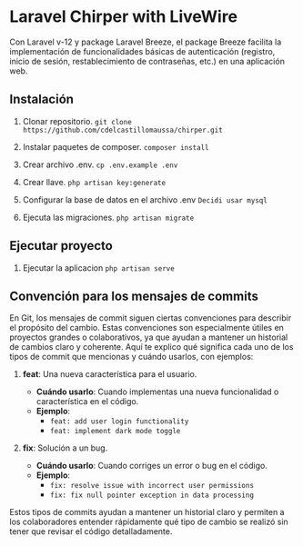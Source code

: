 # Laravel Chirper with LiveWire

Con Laravel v-12 y package Laravel Breeze, el package Breeze facilita la implementación de funcionalidades básicas de autenticación (registro, inicio de sesión, restablecimiento de contraseñas, etc.) en una aplicación web.

## Instalación

1. Clonar repositorio.
   `git clone https://github.com/cdelcastillomaussa/chirper.git`

2. Instalar paquetes de composer.
   `composer install`

3. Crear archivo .env.
   `cp .env.example .env`

4. Crear llave.
   `php artisan key:generate`

5. Configurar la base de datos en el archivo .env
   `Decidi usar mysql`

6. Ejecuta las migraciones.
   `php artisan migrate`

## Ejecutar proyecto

1. Ejecutar la aplicacion
   `php artisan serve`

## Convención para los mensajes de commits

En Git, los mensajes de commit siguen ciertas convenciones para describir el propósito del cambio. Estas convenciones son especialmente útiles en proyectos grandes o colaborativos, ya que ayudan a mantener un historial de cambios claro y coherente. Aquí te explico qué significa cada uno de los tipos de commit que mencionas y cuándo usarlos, con ejemplos:

1. **feat**: Una nueva característica para el usuario.

    - **Cuándo usarlo**: Cuando implementas una nueva funcionalidad o característica en el código.
    - **Ejemplo**:
        - `feat: add user login functionality`
        - `feat: implement dark mode toggle`

2. **fix**: Solución a un bug.

    - **Cuándo usarlo**: Cuando corriges un error o bug en el código.
    - **Ejemplo**:
        - `fix: resolve issue with incorrect user permissions`
        - `fix: fix null pointer exception in data processing`

Estos tipos de commits ayudan a mantener un historial claro y permiten a los colaboradores entender rápidamente qué tipo de cambio se realizó sin tener que revisar el código detalladamente.
